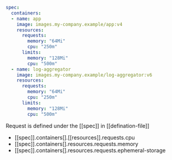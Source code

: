 ```yaml
spec:
  containers:
  - name: app
    image: images.my-company.example/app:v4
    resources:
      requests:
        memory: "64Mi"
        cpu: "250m"
      limits:
        memory: "128Mi"
        cpu: "500m"
  - name: log-aggregator
    image: images.my-company.example/log-aggregator:v6
    resources:
      requests:
        memory: "64Mi"
        cpu: "250m"
      limits:
        memory: "128Mi"
        cpu: "500m"
```
Request is defined under the [[spec]] in [[defination-file]]
- [[spec]].containers[].[[resources]].requests.cpu
- [[spec]].containers[].resources.requests.memory
- [[spec]].containers[].resources.requests.ephemeral-storage